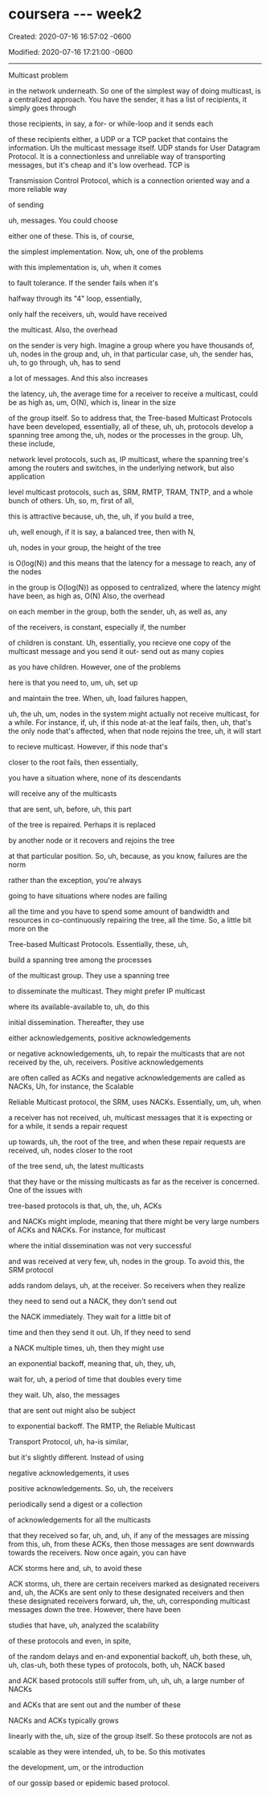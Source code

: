 # coursera --- week2 

Created: 2020-07-16 16:57:02 -0600

Modified: 2020-07-16 17:21:00 -0600

---

Multicast problem





in the network underneath. So one of the simplest way of doing multicast, is a centralized approach. You have the sender, it has a list of recipients, it simply goes through

those recipients, in say, a for- or while-loop and it sends each

of these recipients either, a UDP or a TCP packet that contains the information. Uh the multicast message itself. UDP stands for User Datagram Protocol. It is a connectionless and unreliable way of transporting messages, but it's cheap and it's low overhead. TCP is

Transmission Control Protocol, which is a connection oriented way and a more reliable way

of sending



uh, messages. You could choose

either one of these. This is, of course,

the simplest implementation. Now, uh, one of the problems

with this implementation is, uh, when it comes

to fault tolerance. If the sender fails when it's

halfway through its "4" loop, essentially,

only half the receivers, uh, would have received

the multicast. Also, the overhead

on the sender is very high. Imagine a group where you have thousands of, uh, nodes in the group and, uh, in that particular case, uh, the sender has, uh, to go through, uh, has to send

a lot of messages. And this also increases

the latency, uh, the average time for a receiver to receive a multicast, could be as high as, um, O(N), which is, linear in the size

of the group itself. So to address that, the Tree-based Multicast Protocols have been developed, essentially, all of these, uh, uh, protocols develop a spanning tree among the, uh, nodes or the processes in the group. Uh, these include,

network level protocols, such as, IP multicast, where the spanning tree's among the routers and switches, in the underlying network, but also application

level multicast protocols, such as, SRM, RMTP, TRAM, TNTP, and a whole bunch of others. Uh, so, m, first of all,

this is attractive because, uh, the, uh, if you build a tree,

uh, well enough, if it is say, a balanced tree, then with N,

uh, nodes in your group, the height of the tree

is O(log(N)) and this means that the latency for a message to reach, any of the nodes

in the group is O(log(N)) as opposed to centralized, where the latency might have been, as high as, O(N) Also, the overhead

on each member in the group, both the sender, uh, as well as, any

of the receivers, is constant, especially if, the number

of children is constant. Uh, essentially, you recieve one copy of the multicast message and you send it out- send out as many copies

as you have children. However, one of the problems

here is that you need to, um, uh, set up

and maintain the tree. When, uh, load failures happen,

uh, the uh, um, nodes in the system might actually not receive multicast, for a while. For instance, if, uh, if this node at-at the leaf fails, then, uh, that's the only node that's affected, when that node rejoins the tree, uh, it will start

to recieve multicast. However, if this node that's

closer to the root fails, then essentially,

you have a situation where, none of its descendants

will receive any of the multicasts

that are sent, uh, before, uh, this part

of the tree is repaired. Perhaps it is replaced

by another node or it recovers and rejoins the tree

at that particular position. So, uh, because, as you know, failures are the norm

rather than the exception, you're always

going to have situations where nodes are failing

all the time and you have to spend some amount of bandwidth and resources in co-continuously repairing the tree, all the time. So, a little bit more on the

Tree-based Multicast Protocols. Essentially, these, uh,

build a spanning tree among the processes

of the multicast group. They use a spanning tree

to disseminate the multicast. They might prefer IP multicast

where its available-available to, uh, do this

initial dissemination. Thereafter, they use

either acknowledgements, positive acknowledgements

or negative acknowledgements, uh, to repair the multicasts that are not received by the, uh, receivers. Positive acknowledgements

are often called as ACKs and negative acknowledgements are called as NACKs, Uh, for instance, the Scalable

Reliable Multicast protocol, the SRM, uses NACKs. Essentially, um, uh, when

a receiver has not received, uh, multicast messages that it is expecting or for a while, it sends a repair request

up towards, uh, the root of the tree, and when these repair requests are received, uh, nodes closer to the root

of the tree send, uh, the latest multicasts

that they have or the missing multicasts as far as the receiver is concerned. One of the issues with

tree-based protocols is that, uh, the, uh, ACKs

and NACKs might implode, meaning that there might be very large numbers of ACKs and NACKs. For instance, for multicast

where the initial dissemination was not very successful

and was received at very few, uh, nodes in the group. To avoid this, the SRM protocol

adds random delays, uh, at the receiver. So receivers when they realize

they need to send out a NACK, they don't send out

the NACK immediately. They wait for a little bit of

time and then they send it out. Uh, If they need to send

a NACK multiple times, uh, then they might use

an exponential backoff, meaning that, uh, they, uh,

wait for, uh, a period of time that doubles every time

they wait. Uh, also, the messages

that are sent out might also be subject

to exponential backoff. The RMTP, the Reliable Multicast

Transport Protocol, uh, ha-is similar,

but it's slightly different. Instead of using

negative acknowledgements, it uses

positive acknowledgements. So, uh, the receivers

periodically send a digest or a collection

of acknowledgements for all the multicasts

that they received so far, uh, and, uh, if any of the messages are missing from this, uh, from these ACKs, then those messages are sent downwards towards the receivers. Now once again, you can have

ACK storms here and, uh, to avoid these

ACK storms, uh, there are certain receivers marked as designated receivers and, uh, the ACKs are sent only to these designated receivers and then these designated receivers forward, uh, the, uh, corresponding multicast messages down the tree. However, there have been

studies that have, uh, analyzed the scalability

of these protocols and even, in spite,

of the random delays and en-and exponential backoff, uh, both these, uh, uh, clas-uh, both these types of protocols, both, uh, NACK based

and ACK based protocols still suffer from, uh, uh, uh, a large number of NACKs

and ACKs that are sent out and the number of these

NACKs and ACKs typically grows

linearly with the, uh, size of the group itself. So these protocols are not as

scalable as they were intended, uh, to be. So this motivates

the development, um, or the introduction

of our gossip based or epidemic based protocol.


